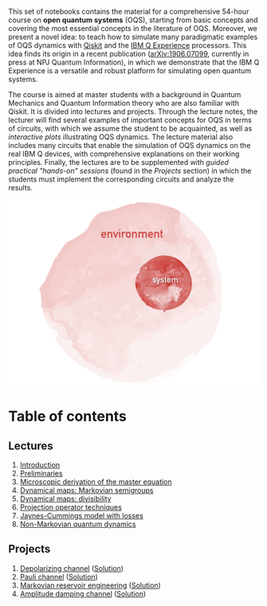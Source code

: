 This set of notebooks contains the material for a comprehensive 54-hour course on **open quantum systems** (OQS), starting from basic concepts and covering the most essential concepts in the literature of OQS. Moreover, we present a novel idea: to teach how to simulate many paradigmatic examples of OQS dynamics with [Qiskit](https://qiskit.org) and the [IBM Q Experience](https:https://quantum-computing.ibm.com) processors. This idea finds its origin in a recent publication ([arXiv:1906.07099](https://arxiv.org/abs/1906.07099), currently in press at NPJ Quantum Information), in which we demonstrate that the IBM Q Experience is a versatile and robust platform for simulating open quantum systems.

The course is aimed at master students with a background in Quantum Mechanics and Quantum Information theory who are also familiar with Qiskit. It is divided into lectures and projects. Through the lecture notes, the lecturer will find several examples of important concepts for OQS in terms of circuits, with which we assume the student to be acquainted, as well as *interactive plots* illustrating OQS dynamics. The lecture material also includes many circuits that enable the simulation of OQS dynamics on the real IBM Q devices, with comprehensive explanations on their working principles. Finally, the lectures are to be supplemented with *guided practical "hands-on" sessions* (found in the *Projects* section) in which the students must implement the corresponding circuits and analyze the results.

<img src="images/oqs.001.png"/>

# Table of contents

## Lectures

1. [Introduction](introduction.html)
2. [Preliminaries](preliminaries.html)
3. [Microscopic derivation of the master equation](microscopic_derivation_of_the_markovian_master_equation.html)
4. [Dynamical maps: Markovian semigroups](markovian_semigroups.html)
5. [Dynamical maps: divisibility](divisible_maps.html#commanddiv)
6. [Projection operator techniques](projection_operator_techniques.html)
7. [Jaynes-Cummings model with losses](jaynes_cummings_with_losses.html)
8. [Non-Markovian quantum dynamics](non-markovian_quantum_dynamics.html)

## Projects

1. [Depolarizing channel](project_1-depolarizing_channel.html) ([Solution](project_1-solution.html))
2. [Pauli channel](project_2-pauli_channel.html) ([Solution](project_2-solution.html))
3. [Markovian reservoir engineering](project_3-reservoir-engineering.html) ([Solution](project_3-solution.html))
3. [Amplitude damping channel](project_4-amplitude_damping.html) ([Solution](project_4-solution.html))
